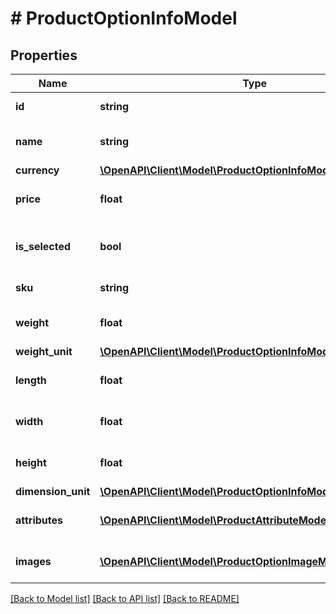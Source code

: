 # # ProductOptionInfoModel

## Properties

Name | Type | Description | Notes
------------ | ------------- | ------------- | -------------
**id** | **string** | Product option ID. | [optional] [readonly]
**name** | **string** | Product option name. | [optional] [readonly]
**currency** | [**\OpenAPI\Client\Model\ProductOptionInfoModelCurrency**](ProductOptionInfoModelCurrency.md) |  | [optional]
**price** | **float** | Product option price. | [optional] [readonly]
**is_selected** | **bool** | Indicates if option is selected as default. | [optional] [readonly]
**sku** | **string** | Product option SKU. | [optional] [readonly]
**weight** | **float** | Product option wight. | [optional] [readonly]
**weight_unit** | [**\OpenAPI\Client\Model\ProductOptionInfoModelWeightUnit**](ProductOptionInfoModelWeightUnit.md) |  | [optional]
**length** | **float** | Product option length. | [optional] [readonly]
**width** | **float** | Product option width. | [optional] [readonly]
**height** | **float** | Product option height. | [optional] [readonly]
**dimension_unit** | [**\OpenAPI\Client\Model\ProductOptionInfoModelDimensionUnit**](ProductOptionInfoModelDimensionUnit.md) |  | [optional]
**attributes** | [**\OpenAPI\Client\Model\ProductAttributeModel[]**](ProductAttributeModel.md) | Product option attributes. | [optional] [readonly]
**images** | [**\OpenAPI\Client\Model\ProductOptionImageModel[]**](ProductOptionImageModel.md) | Product option images. | [optional] [readonly]

[[Back to Model list]](../../README.md#models) [[Back to API list]](../../README.md#endpoints) [[Back to README]](../../README.md)
